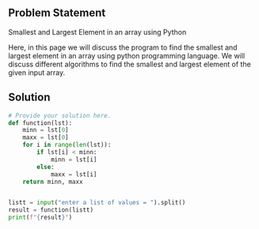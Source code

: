 ## Problem Statement 

Smallest and Largest Element in an array using Python
 
Here, in this page we will discuss the program to find the smallest and largest element in an array using python programming language. We will discuss different algorithms to find the smallest and largest element of the given input array.

## Solution

```python
# Provide your solution here.
def function(lst):
    minn = lst[0]
    maxx = lst[0]
    for i in range(len(lst)):
        if lst[i] < minn:
            minn = lst[i]
        else:
            maxx = lst[i]
    return minn, maxx


listt = input("enter a list of values = ").split()
result = function(listt)
print(f"{result}")
